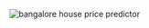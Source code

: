 ![bangalore house price predictor](https://github.com/UditanshuPandey/Data_Science_Projects/assets/75218958/7eb86f2c-22a6-434d-bca9-589a5fc3488f)
